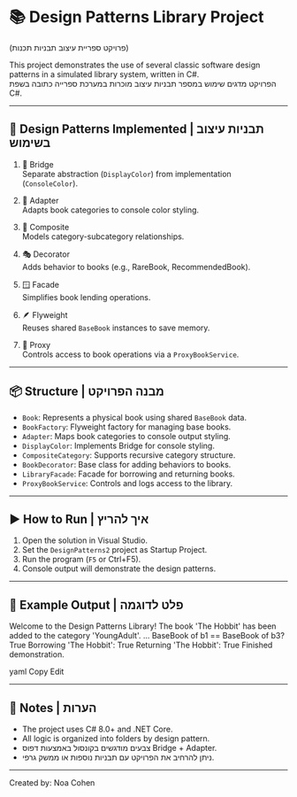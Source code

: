 ﻿# 📚 Design Patterns Library Project
(פרויקט ספריית עיצוב תבניות תכנות)

This project demonstrates the use of several classic software design patterns in a simulated library system, written in C#.  
הפרויקט מדגים שימוש במספר תבניות עיצוב מוכרות במערכת ספרייה כתובה בשפת C#.

---

## 🎯 Design Patterns Implemented | תבניות עיצוב בשימוש

1. 🔌 Bridge  
   Separate abstraction (`DisplayColor`) from implementation (`ConsoleColor`).

2. 🔄 Adapter  
   Adapts book categories to console color styling.

3. 🧩 Composite  
   Models category-subcategory relationships.

4. 🎭 Decorator  
   Adds behavior to books (e.g., RareBook, RecommendedBook).

5. 🪟 Facade  
   Simplifies book lending operations.

6. 🪶 Flyweight  
   Reuses shared `BaseBook` instances to save memory.

7. 🧳 Proxy  
   Controls access to book operations via a `ProxyBookService`.

---

## 📦 Structure | מבנה הפרויקט

- `Book`: Represents a physical book using shared `BaseBook` data.
- `BookFactory`: Flyweight factory for managing base books.
- `Adapter`: Maps book categories to console output styling.
- `DisplayColor`: Implements Bridge for console styling.
- `CompositeCategory`: Supports recursive category structure.
- `BookDecorator`: Base class for adding behaviors to books.
- `LibraryFacade`: Facade for borrowing and returning books.
- `ProxyBookService`: Controls and logs access to the library.

---

## ▶️ How to Run | איך להריץ

1. Open the solution in Visual Studio.
2. Set the `DesignPatterns2` project as Startup Project.
3. Run the program (`F5` or Ctrl+F5).
4. Console output will demonstrate the design patterns.

---

## 🧪 Example Output | פלט לדוגמה

Welcome to the Design Patterns Library!
The book 'The Hobbit' has been added to the category 'YoungAdult'.
...
BaseBook of b1 == BaseBook of b3? True
Borrowing 'The Hobbit': True
Returning 'The Hobbit': True
Finished demonstration.

yaml
Copy
Edit



---

## 📁 Notes | הערות

- The project uses C# 8.0+ and .NET Core.
- All logic is organized into folders by design pattern.
- צבעים מודגשים בקונסול באמצעות דפוס Bridge + Adapter.
- ניתן להרחיב את הפרויקט עם תבניות נוספות או ממשק גרפי.

---

Created by: Noa Cohen 

